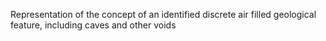Representation of the concept of an identified discrete air filled geological feature, including caves and other voids
